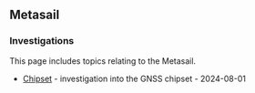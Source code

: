 ## Metasail

### Investigations

This page includes topics relating to the Metasail.

- [Chipset](chipset/README.md) - investigation into the GNSS chipset - 2024-08-01
